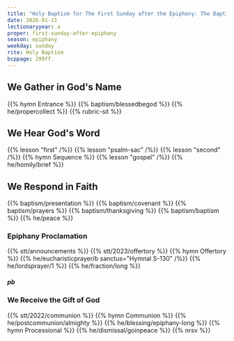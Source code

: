 ```yaml
---
title: "Holy Baptism for The First Sunday after the Epiphany: The Baptism of Our Lord"
date: 2026-01-11
lectionaryyear: a
proper: first-sunday-after-epiphany
season: epiphany
weekday: sunday
rite: Holy Baptism
bcppage: 299ff.
---
```

## We Gather in God's Name
{{% hymn Entrance %}}
{{% baptism/blessedbegod %}}
{{% he/propercollect %}}
{{% rubric-sit %}}
## We Hear God's Word
{{% lesson "first" /%}}
{{% lesson "psalm-sac" /%}}
{{% lesson "second" /%}}
{{% hymn Sequence %}}
{{% lesson "gospel" /%}}
{{% he/homily/brief %}}
## We Respond in Faith
{{% baptism/presentation %}}
{{% baptism/covenant %}}
{{% baptism/prayers %}}
{{% baptism/thanksgiving %}}
{{% baptism/baptism %}}
{{% he/peace %}}
### Epiphany Proclamation
{{% stt/announcements %}}
{{% stt/2023/offertory %}}
{{% hymn Offertory %}}
{{% he/eucharisticprayer/b sanctus="Hymnal S-130" /%}}
{{% he/lordsprayer/1 %}}
{{% he/fraction/long %}}
##### pb
### We Receive the Gift of God
{{% stt/2022/communion %}}
{{% hymn Communion %}}
{{% he/postcommunion/almighty %}}
{{% he/blessing/epiphany-long %}}
{{% hymn Processional %}}
{{% he/dismissal/goinpeace %}}
{{% nrsv %}}

